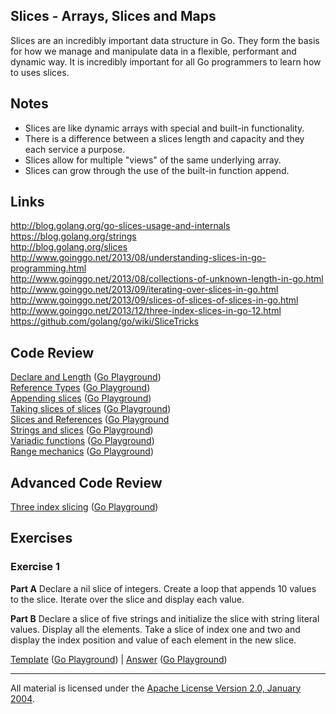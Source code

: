 ## Slices - Arrays, Slices and Maps

Slices are an incredibly important data structure in Go. They form the basis for how we manage and manipulate data in a flexible, performant and dynamic way. It is incredibly important for all Go programmers to learn how to uses slices.

## Notes

* Slices are like dynamic arrays with special and built-in functionality.
* There is a difference between a slices length and capacity and they each service a purpose.
* Slices allow for multiple "views" of the same underlying array.
* Slices can grow through the use of the built-in function append.

## Links

http://blog.golang.org/go-slices-usage-and-internals  
https://blog.golang.org/strings  
http://blog.golang.org/slices  
http://www.goinggo.net/2013/08/understanding-slices-in-go-programming.html  
http://www.goinggo.net/2013/08/collections-of-unknown-length-in-go.html  
http://www.goinggo.net/2013/09/iterating-over-slices-in-go.html  
http://www.goinggo.net/2013/09/slices-of-slices-of-slices-in-go.html  
http://www.goinggo.net/2013/12/three-index-slices-in-go-12.html  
https://github.com/golang/go/wiki/SliceTricks  

## Code Review

[Declare and Length](example1/example1.go) ([Go Playground](https://play.golang.org/p/v73cYn6uHLI))  
[Reference Types](example2/example2.go) ([Go Playground](https://play.golang.org/p/PQM9IDUBONw))  
[Appending slices](example4/example4.go) ([Go Playground](https://play.golang.org/p/LkSfEQnwR5d))  
[Taking slices of slices](example3/example3.go) ([Go Playground](https://play.golang.org/p/rUP9grCot8J))  
[Slices and References](example5/example5.go) ([Go Playground](https://play.golang.org/p/D88zzGYanvX)  
[Strings and slices](example6/example6.go) ([Go Playground](https://play.golang.org/p/1RntHk6UPA5))  
[Variadic functions](example7/example7.go) ([Go Playground](https://play.golang.org/p/rUjWVBMmxgP))  
[Range mechanics](example8/example8.go) ([Go Playground](https://play.golang.org/p/QUf-bNnT37F))  

## Advanced Code Review

[Three index slicing](advanced/example1/example1.go) ([Go Playground](https://play.golang.org/p/2CM_LPBnfIR))

## Exercises

### Exercise 1

**Part A** Declare a nil slice of integers. Create a loop that appends 10 values to the slice. Iterate over the slice and display each value.

**Part B** Declare a slice of five strings and initialize the slice with string literal values. Display all the elements. Take a slice of index one and two and display the index position and value of each element in the new slice.

[Template](exercises/template1/template1.go) ([Go Playground](https://play.golang.org/p/t8I3xz2jWCl)) | 
[Answer](exercises/exercise1/exercise1.go) ([Go Playground](https://play.golang.org/p/0xv7GTHHIR_K))
___
All material is licensed under the [Apache License Version 2.0, January 2004](http://www.apache.org/licenses/LICENSE-2.0).
